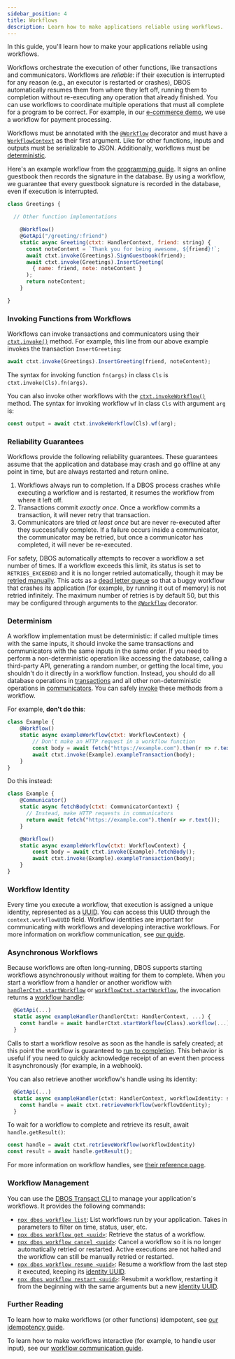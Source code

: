```yaml
---
sidebar_position: 4
title: Workflows
description: Learn how to make applications reliable using workflows.
---
```


In this guide, you'll learn how to make your applications reliable using workflows.

Workflows orchestrate the execution of other functions, like transactions and communicators.
Workflows are _reliable_: if their execution is interrupted for any reason (e.g., an executor is restarted or crashes), DBOS automatically resumes them from where they left off, running them to completion without re-executing any operation that already finished.
You can use workflows to coordinate multiple operations that must all complete for a program to be correct.
For example, in our [e-commerce demo](https://github.com/dbos-inc/dbos-demo-apps/tree/main/e-commerce), we use a workflow for payment processing.

Workflows must be annotated with the [`@Workflow`](../reference/decorators#workflow) decorator and must have a [`WorkflowContext`](../reference/contexts#workflowcontext) as their first argument.
Like for other functions, inputs and outputs must be serializable to JSON.
Additionally, workflows must be [deterministic](#determinism).

Here's an example workflow from the [programming guide](../../getting-started/quickstart-programming.md). It signs an online guestbook then records the signature in the database.
By using a workflow, we guarantee that every guestbook signature is recorded in the database, even if execution is interrupted.

```javascript
class Greetings {

  // Other function implementations

    @Workflow()
    @GetApi("/greeting/:friend")
    static async Greeting(ctxt: HandlerContext, friend: string) {
      const noteContent = `Thank you for being awesome, ${friend}!`;
      await ctxt.invoke(Greetings).SignGuestbook(friend);
      await ctxt.invoke(Greetings).InsertGreeting(
        { name: friend, note: noteContent }
      );
      return noteContent;
    }

}
```

### Invoking Functions from Workflows

Workflows can invoke transactions and communicators using their [`ctxt.invoke()`](../reference/contexts#workflowctxtinvoke) method.
For example, this line from our above example invokes the transaction `InsertGreeting`:

```javascript
await ctxt.invoke(Greetings).InsertGreeting(friend, noteContent);
```

The syntax for invoking function `fn(args)` in class `Cls` is `ctxt.invoke(Cls).fn(args)`.

You can also invoke other workflows with the [`ctxt.invokeWorkflow()`](../reference/contexts#workflowctxtinvokeworkflow) method.
The syntax for invoking workflow `wf` in class `Cls` with argument `arg` is:

```typescript
const output = await ctxt.invokeWorkflow(Cls).wf(arg);
```

### Reliability Guarantees

Workflows provide the following reliability guarantees.
These guarantees assume that the application and database may crash and go offline at any point in time, but are always restarted and return online.

1.  Workflows always run to completion.  If a DBOS process crashes while executing a workflow and is restarted, it resumes the workflow from where it left off.
2.  Transactions commit _exactly once_.  Once a workflow commits a transaction, it will never retry that transaction.
3.  Communicators are tried _at least once_ but are never re-executed after they successfully complete.  If a failure occurs inside a communicator, the communicator may be retried, but once a communicator has completed, it will never be re-executed.

For safety, DBOS automatically attempts to recover a workflow a set number of times.
If a workflow exceeds this limit, its status is set to `RETRIES_EXCEEDED` and it is no longer retried automatically, though it may be [retried manually](#workflow-management).
This acts as a [dead letter queue](https://en.wikipedia.org/wiki/Dead_letter_queue) so that a buggy workflow that crashes its application (for example, by running it out of memory) is not retried infinitely.
The maximum number of retries is by default 50, but this may be configured through arguments to the [`@Workflow`](../reference/decorators.md#workflow) decorator.

### Determinism

A workflow implementation must be deterministic: if called multiple times with the same inputs, it should invoke the same transactions and communicators with the same inputs in the same order.
If you need to perform a non-deterministic operation like accessing the database, calling a third-party API, generating a random number, or getting the local time, you shouldn't do it directly in a workflow function.
Instead, you should do all database operations in [transactions](./transaction-tutorial) and all other non-deterministic operations in [communicators](./communicator-tutorial).
You can safely [invoke](../reference/contexts.md#workflowctxtinvoke) these methods from a workflow.

For example, **don't do this**:

```javascript
class Example {
    @Workflow()
    static async exampleWorkflow(ctxt: WorkflowContext) {
        // Don't make an HTTP request in a workflow function
        const body = await fetch("https://example.com").then(r => r.text()); 
        await ctxt.invoke(Example).exampleTransaction(body);
    }
}
```

Do this instead:

```javascript
class Example {
    @Communicator()
    static async fetchBody(ctxt: CommunicatorContext) {
      // Instead, make HTTP requests in communicators
      return await fetch("https://example.com").then(r => r.text());
    }

    @Workflow()
    static async exampleWorkflow(ctxt: WorkflowContext) {
        const body = await ctxt.invoke(Example).fetchBody();
        await ctxt.invoke(Example).exampleTransaction(body);
    }
}
```

### Workflow Identity

Every time you execute a workflow, that execution is assigned a unique identity, represented as a [UUID](https://en.wikipedia.org/wiki/Universally_unique_identifier).
You can access this UUID through the `context.workflowUUID` field.
Workflow identities are important for communicating with workflows and developing interactive workflows.
For more information on workflow communication, see [our guide](./workflow-communication-tutorial.md).

### Asynchronous Workflows

Because workflows are often long-running, DBOS supports starting workflows asynchronously without waiting for them to complete.
When you start a workflow from a handler or another workflow with [`handlerCtxt.startWorkflow`](../reference/contexts.md#handlerctxtstartworkflow) or [`workflowCtxt.startWorkflow`](../reference/contexts.md#workflowctxtstartworkflow), the invocation returns a [workflow handle](../reference/workflow-handles):

```javascript
  @GetApi(...)
  static async exampleHandler(handlerCtxt: HandlerContext, ...) {
    const handle = await handlerCtxt.startWorkflow(Class).workflow(...);
  }
```

Calls to start a workflow resolve as soon as the handle is safely created; at this point the workflow is guaranteed to [run to completion](../tutorials/workflow-tutorial.md#reliability-guarantees).
This behavior is useful if you need to quickly acknowledge receipt of an event then process it asynchronously (for example, in a webhook).

You can also retrieve another workflow's handle using its identity:

```javascript
  @GetApi(...)
  static async exampleHandler(ctxt: HandlerContext, workflowIdentity: string, ...) {
    const handle = await ctxt.retrieveWorkflow(workflowIdentity);
  }
```

To wait for a workflow to complete and retrieve its result, await `handle.getResult()`:

```javascript
const handle = await ctxt.retrieveWorkflow(workflowIdentity)
const result = await handle.getResult();
```

For more information on workflow handles, see [their reference page](../reference/workflow-handles).

### Workflow Management

You can use the [DBOS Transact CLI](../reference/cli.md) to manage your application's workflows.
It provides the following commands:

- [`npx dbos workflow list`](../reference/cli.md#npx-dbos-workflow-list): List workflows run by your application. Takes in parameters to filter on time, status, user, etc.
- [`npx dbos workflow get <uuid>`](../reference/cli.md#npx-dbos-workflow-get): Retrieve the status of a workflow.
- [`npx dbos workflow cancel <uuid>`](../reference/cli.md#npx-dbos-workflow-cancel): Cancel a workflow so it is no longer automatically retried or restarted. Active executions are not halted and the workflow can still be manually retried or restarted.
- [`npx dbos workflow resume <uuid>`](../reference/cli.md#npx-dbos-workflow-resume): Resume a workflow from the last step it executed, keeping its [identity UUID](#workflow-identity).
- [`npx dbos workflow restart <uuid>`](../reference/cli.md#npx-dbos-workflow-restart): Resubmit a workflow, restarting it from the beginning with the same arguments but a new [identity UUID](#workflow-identity).

### Further Reading

To learn how to make workflows (or other functions) idempotent, see [our idempotency guide](./idempotency-tutorial).

To learn how to make workflows interactive (for example, to handle user input), see our [workflow communication guide](./workflow-communication-tutorial).
